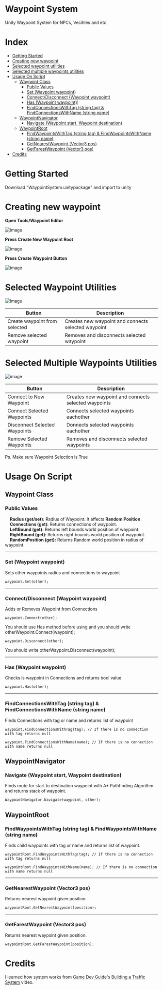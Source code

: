 # Waypoint System
 Unity Waypoint System for NPCs, Vecihles and etc.

# Index
- [Getting Started](#getting-started)<br/>
- [Creating new waypoint](#creating-new-waypoint)<br/>
- [Selected waypoint utilities]()<br/>
- [Selected multiple waypoints utilities]()<br/>
- [Usage On Script](#usage-on-script)
  - [Waypoint Class](#waypoint-class)
    - [Public Values](#public-values)
    - [Set (Waypoint waypoint)](#set-waypoint-waypoint)
    - [Connect/Disconnect (Waypoint waypoint)](#connectdisconnect-waypoint-waypoint)
    - [Has (Waypoint waypoint)](#has-waypoint-waypoint))
    - [FindConnectionsWithTag (string tag) & FindConnectionsWithName (string name)](#findconnectionswithtag-string-tag--findconnectionswithname-string-name)
  - [WaypointNavigator](#waypointnavigator)
    - [Navigate (Waypoint start, Waypoint destination)](#navigate-waypoint-start-waypoint-destination)
  - [WaypointRoot](#waypointroot)
    - [FindWaypointsWithTag (string tag) & FindWaypointsWithName (string name)](#findwaypointswithtag-string-tag--findwaypointswithname-string-name)
    - [GetNearestWaypoint (Vector3 pos)](#getnearestwaypoint-vector3-pos)
    - [GetFarestWaypoint (Vector3 pos)](#getfarestwaypoint-vector3-pos)
- [Credits](#credits)

# Getting Started

Download "WaypointSystem.unitypackage" and import to unity

# Creating new waypoint

**Open Tools/Waypoint Editor**

![image](https://user-images.githubusercontent.com/75855560/158930752-47dcc242-c1b4-45f2-beb1-cf13c391b01b.png)

**Press Create New Waypoint Root**

![image](https://user-images.githubusercontent.com/75855560/160245505-76412431-f79b-49dc-acb0-7eb540427f5a.png)

**Press Create Waypoint Button**

![image](https://user-images.githubusercontent.com/75855560/160245544-cd4633b9-3538-4c8a-acbd-42fb5ea0b240.png)

# Selected Waypoint Utilities

![image](https://user-images.githubusercontent.com/75855560/160245579-51a38b45-399d-4284-8633-d3dfb7c68573.png)

| Button | Description |
| --- | --- |
| Create waypoint from selected | Creates new waypoint and connects selected waypoint |
| Remove selected waypoint | Removes and disconnects selected waypoint |

# Selected Multiple Waypoints Utilities

![image](https://user-images.githubusercontent.com/75855560/160245603-7fd60f2e-713a-48bf-8de9-49e045e2bd62.png)

| Button | Description |
| --- | --- |
| Connect to New Waypoint | Creates new waypoint and connects selected waypoints |
| Connect Selected Waypoints |  Connects selected waypoints eachother |
| Disconnect Selected Waypoints | Donnects selected waypoints eachother |
| Remove Selected Waypoints |  Removes and disconnects selected waypoints |

Ps. Make sure Waypoint Selection is True

# Usage On Script
## Waypoint Class
### Public Values
&nbsp;&nbsp;&nbsp;&nbsp;**Radius (get/set):** Radius of Waypoint. It affects **Random Position**.<br/>
&nbsp;&nbsp;&nbsp;&nbsp;**Connections (get):** Returns connections of waypoint.<br/>
&nbsp;&nbsp;&nbsp;&nbsp;**LeftBound (get):** Returns left bounds world position of waypoint.<br/>
&nbsp;&nbsp;&nbsp;&nbsp;**RightBound (get):** Returns right bounds world position of waypoint.<br/>
&nbsp;&nbsp;&nbsp;&nbsp;**RandomPosition (get):** Returns Random world position in radius of waypoint.<br/>

---

### Set (Waypoint waypoint)
Sets other waypoints radius and connections to waypoint
```Csharp
waypoint.Set(other);
```

---

### Connect/Disconnect (Waypoint waypoint)
Adds or Removes Waypoint from Connections
```Csharp
waypoint.Connect(other);
```
You should use Has method before using and you should write otherWaypoint.Connect(waypoint);
```Csharp
waypoint.Disconnect(other);
```
You should write otherWaypoint.Disconnect(waypoint);
<br/>

---

### Has (Waypoint waypoint)
Checks is waypoint in Connections and returns bool value
```Csharp
waypoint.Has(other);
```

---

### FindConnectionsWithTag (string tag) & FindConnectionsWithName (string name)
Finds Connections with tag or name and returns list of waypoint
```Csharp
waypoint.FindConnectionsWithTag(tag); // If there is no connection with tag returns null
```
```Csharp
waypoint.FindConnectionsWithName(name); // If there is no connection with name returns null
```
## WaypointNavigator
### Navigate (Waypoint start, Waypoint destination)
Finds route for start to destination waypoint with A* Pathfinding Algorithm and returns stack of waypoint.
```Csharp
WaypointNavigator.Navigate(waypoint, other);
```
## WaypointRoot
### FindWaypointsWithTag (string tag) & FindWaypointsWithName (string name)
Finds child waypoints with tag or name and returns list of waypoint.
```Csharp
waypointRoot.FindWaypointsWithTag(tag); // If there is no connection with tag returns null
```
```Csharp
waypointRoot.FindWaypointsWithName(name); // If there is no connection with name returns null
```

---

### GetNearestWaypoint (Vector3 pos)
Returns nearest waypoint given position.
```Csharp
waypointRoot.GetNearestWaypoint(position);
```

---

### GetFarestWaypoint (Vector3 pos)
Returns nearest waypoint given position.
```Csharp
waypointRoot.GetFarestWaypoint(position);
```
# Credits
I learned how system works from [Game Dev Guide](https://www.youtube.com/channel/UCR35rzd4LLomtQout93gi0w)'s [Building a Traffic System](https://www.youtube.com/watch?v=MXCZ-n5VyJc&list=PL5OiuuZeHt3q3KePW2i-WyRUy9ofhXo0B&index=3) video.
